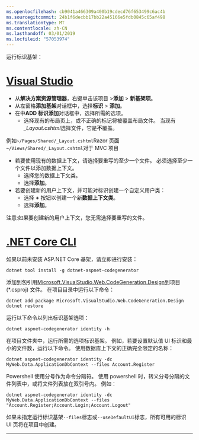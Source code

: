 ```yaml
---
ms.openlocfilehash: cb9041a466309a400b19cdecd76f653499c6ac4b
ms.sourcegitcommit: 24b1f6decbb17bb22a45166e5fdb0845c65af498
ms.translationtype: MT
ms.contentlocale: zh-CN
ms.lasthandoff: 03/01/2019
ms.locfileid: "57053974"
---
```

运行标识基架：

# <a name="visual-studiotabvisual-studio"></a>[Visual Studio](#tab/visual-studio)

* 从**解决方案资源管理器**，右键单击该项目 >**添加** > **新基架项**。
* 从左窗格**添加基架**对话框中，选择**标识** > **添加**。
* 在中**ADD 标识添加**对话框中，选择所需的选项。
  * 选择现有的布局页上，或不正确的标记将被覆盖布局文件。 当现有 *\_Layout.cshtml*选择文件，它是**不**覆盖。

 例如`~/Pages/Shared/_Layout.cshtml`Razor 页面`~/Views/Shared/_Layout.cshtml`对于 MVC 项目
* 若要使用现有的数据上下文，请选择要重写的至少一个文件。 必须选择至少一个文件以添加数据上下文。
  * 选择您的数据上下文类。
  * 选择**添加**。
* 若要创建新的用户上下文，并可能对标识创建一个自定义用户类：
  * 选择 **+** 按钮以创建一个新**数据上下文类**。
  * 选择**添加**。

注意:如果要创建新的用户上下文，您无需选择要重写的文件。

# <a name="net-core-clitabnetcore-cli"></a>[.NET Core CLI](#tab/netcore-cli)

如果以前未安装 ASP.NET Core 基架，请立即进行安装：

```cli
dotnet tool install -g dotnet-aspnet-codegenerator
```

添加到包引用[Microsoft.VisualStudio.Web.CodeGeneration.Design](https://www.nuget.org/packages/Microsoft.VisualStudio.Web.CodeGeneration.Design/)到项目 (\*.csproj) 文件。 在项目目录中运行以下命令：

```cli
dotnet add package Microsoft.VisualStudio.Web.CodeGeneration.Design
dotnet restore
```

运行以下命令以列出标识基架选项：

```cli
dotnet aspnet-codegenerator identity -h
```

在项目文件夹中，运行所需的选项标识基架。 例如，若要设置默认值 UI 标识和最小的文件数，运行以下命令。 使用数据库上下文的正确完全限定的名称：

```cli
dotnet aspnet-codegenerator identity -dc MyWeb.Data.ApplicationDbContext --files Account.Register
```

Powershell 使用分号作为命令分隔符。 使用 powershell 时，转义分号分隔的文件列表中，或将文件列表放在双引号内。 例如：

```cli
dotnet aspnet-codegenerator identity -dc MyWeb.Data.ApplicationDbContext --files "Account.Register;Account.Login;Account.Logout"
```

如果未指定运行标识基架`--files`标志或`--useDefaultUI`标志，所有可用的标识 UI 页将在项目中创建。

-------------
